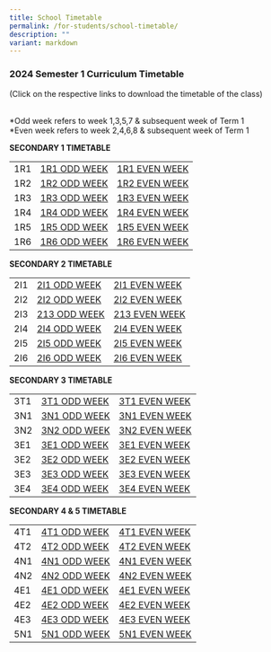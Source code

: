 ```yaml
---
title: School Timetable
permalink: /for-students/school-timetable/
description: ""
variant: markdown
---
```

### 2024 Semester 1 Curriculum Timetable  

(Click on the respective links to download the timetable of&nbsp;the class)<br><br>

*Odd week refers to week 1,3,5,7 &amp; subsequent week of Term 1  <br>
*Even week refers to week 2,4,6,8 &amp; subsequent week of Term 1 

**SECONDARY 1 TIMETABLE**

|  |  |  |
|---|---|---|
| 1R1 | [1R1 ODD WEEK](/files/ODD_WEEK_1R1_2024_UPDATED.pdf) | [1R1 EVEN WEEK](/files/EVEN_WEEK_1R1_2024_UPDATED.pdf) |
| 1R2 | [1R2 ODD WEEK](/files/ODD_WEEK_1R2_2024_UPDATED.pdf) | [1R2 EVEN WEEK](/files/EVEN_WEEK_1R2_2024_UPDATED.pdf) |
| 1R3 | [1R3 ODD WEEK](/files/ODD_WEEK_1R3_2024_UPDATED.pdf) | [1R3 EVEN WEEK](/files/EVEN_WEEK_1R3_2024_UPDATED.pdf) |
| 1R4 | [1R4 ODD WEEK](/files/ODD_WEEK_1R4_2024_UPDATED.pdf) | [1R4 EVEN WEEK](/files/EVEN_WEEK_1R4_2024_UPDATED.pdf) |
| 1R5 | [1R5 ODD WEEK](/files/ODD_WEEK_1R5_2024_UPDATED.pdf) | [1R5 EVEN WEEK](/files/EVEN_WEEK_1R5_2024_UPDATED.pdf) |
| 1R6 | [1R6 ODD WEEK](/files/ODD_WEEK_1R6_2024_UPDATED.pdf) | [1R6 EVEN WEEK](/files/EVEN_WEEK_1R6_2024_UPDATED.pdf) |


**SECONDARY 2 TIMETABLE**

|  |  |  |
|---|---|---|
| 2I1 | [2I1 ODD WEEK](/files/ODD_WEEK_2I1_2024_UPDATED.pdf) | [2I1 EVEN WEEK](/files/EVEN_WEEK_2I1_2024_UPDATED.pdf) |
| 2I2 | [2I2 ODD WEEK](/files/ODD_WEEK_2I2_2024_UPDATED.pdf) | [2I2 EVEN WEEK](/files/EVEN_WEEK_2I2_2024_UPDATED.pdf) |
| 2I3 | [213 ODD WEEK](/files/ODD_WEEK_2I3_2024_UPDATED.pdf) | [213 EVEN WEEK](/files/EVEN_WEEK_2I3_2024_UPDATED.pdf) |
| 2I4 | [2I4 ODD WEEK](/files/ODD_WEEK_2I4_2024_UPDATED.pdf) | [2I4 EVEN WEEK](/files/EVEN_WEEK_2I4_2024_UPDATED.pdf) |
| 2I5 | [2I5 ODD WEEK](/files/ODD_WEEK_2I5_2024_UPDATED.pdf) | [2I5 EVEN WEEK](/files/EVEN_WEEK_2I5_2024_UPDATED.pdf) |
| 2I6 | [2I6 ODD WEEK](/files/ODD_WEEK_2I6_2024_UPDATED.pdf) | [2I6 EVEN WEEK](/files/EVEN_WEEK_2I6_2024_UPDATED.pdf) |


**SECONDARY 3 TIMETABLE**

|  |  |  |
|---|---|---|
| 3T1 |[3T1 ODD WEEK](/files/3T1_ODD_WEEK___S12024.pdf)  | [3T1 EVEN WEEK](/files/3T2_EVEN_WEEK___S12024.pdf)|
| 3N1 |[3N1 ODD WEEK](/files/3N1_ODD_WEEK___S12024.pdf) |[3N1 EVEN WEEK](/files/3N1_EVEN_WEEK___S12024.pdf)  |
| 3N2 |[3N2 ODD WEEK](/files/3N2_ODD_WEEK___S12024.pdf) | [3N2 EVEN WEEK](/files/3N2_EVEN_WEEK___S12024.pdf) |
| 3E1 | [3E1 ODD WEEK](/files/3E1_ODD_WEEK___S12024.pdf)| [3E1 EVEN WEEK](/files/3E1_EVEN_WEEK___S12024.pdf)|
| 3E2 |[3E2 ODD WEEK](/files/3E2_ODD_WEEK___S12024.pdf) | [3E2 EVEN WEEK](/files/3E2_EVEN_WEEK___S12024.pdf) |
| 3E3 | [3E3 ODD WEEK](/files/3E3_ODD_WEEK___S12024.pdf) | [3E3 EVEN WEEK](/files/3E3_EVEN_WEEK___S12024.pdf) |
| 3E4 | [3E4 ODD WEEK](/files/3E4_ODD_WEEK___S12024.pdf) | [3E4 EVEN WEEK](/files/3E4_EVEN_WEEK___S12024.pdf) |

**SECONDARY 4 &amp; 5 TIMETABLE**

|  |  |  |
|---|---|---|
| 4T1 |[4T1 ODD WEEK](/files/4T1_ODD_WEEK___S12024.pdf) | [4T1 EVEN WEEK](/files/4T1_EVEN_WEEK___S12024.pdf) |
| 4T2 | [4T2 ODD WEEK](/files/4T2_ODD_WEEK___S12024.pdf)| [4T2 EVEN WEEK](/files/4T2_EVEN_WEEK___S12024.pdf) |
| 4N1 |[4N1 ODD WEEK](/files/4N1_ODD_WEEK___S12024.pdf) | [4N1 EVEN WEEK](/files/4N1_EVEN_WEEK___S12024.pdf) |
| 4N2 | [4N2 ODD WEEK](/files/4N2_ODD_WEEK___S12024.pdf)|[4N2 EVEN WEEK](/files/4N2_EVEN_WEEK___S12024.pdf)  |
| 4E1 | [4E1 ODD WEEK](/files/4E1_ODD_WEEK___S12024.pdf) | [4E1 EVEN WEEK](/files/4E1_EVEN_WEEK___S12024.pdf) |
| 4E2 |[4E2 ODD WEEK](/files/4E2_ODD_WEEK___S12024.pdf) | [4E2 EVEN WEEK](/files/4E2_EVEN_WEEK___S12024.pdf) |
| 4E3 | [4E3 ODD WEEK](/files/4E3_ODD_WEEK___S12024.pdf) | [4E3 EVEN WEEK](/files/4E3_EVEN_WEEK___S12024.pdf) |
| 5N1 | [5N1 ODD WEEK](/files/5N1_ODD_WEEK___S12024.pdf) |[5N1 EVEN WEEK](/files/5N1_EVEN_WEEK___S12024.pdf) |